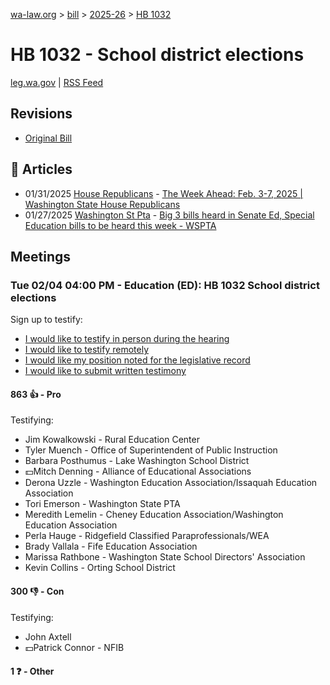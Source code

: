 [wa-law.org](/) > [bill](/bill/) > [2025-26](/bill/2025-26/) > [HB 1032](/bill/2025-26/hb/1032/)

# HB 1032 - School district elections
[leg.wa.gov](https://app.leg.wa.gov/billsummary?BillNumber=1032&Year=2025&Initiative=false) | [RSS Feed](./rss.xml)

## Revisions
* [Original Bill](1/)

## 📰 Articles
* 01/31/2025 [House Republicans](/org/house_republicans/) - [The Week Ahead: Feb. 3-7, 2025 | Washington State House Republicans](https://houserepublicans.wa.gov/week/the-week-ahead-feb-3-7-2025/#:~:text=HB%201032)
* 01/27/2025 [Washington St Pta](/org/washington_st_pta/) - [Big 3 bills heard in Senate Ed, Special Education bills to be heard this week - WSPTA](https://www.wastatepta.org/2025session-week3/#:~:text=HB%201032)

## Meetings
### Tue 02/04 04:00 PM - Education (ED): HB 1032 School district elections
Sign up to testify:
* [I would like to testify in person during the hearing](https://app.leg.wa.gov/csi/Testifier/Add?chamber=House&mId=32655&aId=162510&caId=25405&tId=1)
* [I would like to testify remotely](https://app.leg.wa.gov/csi/Testifier/Add?chamber=House&mId=32655&aId=162510&caId=25405&tId=2)
* [I would like my position noted for the legislative record](https://app.leg.wa.gov/csi/Testifier/Add?chamber=House&mId=32655&aId=162510&caId=25405&tId=3)
* [I would like to submit written testimony](https://app.leg.wa.gov/csi/Testifier/Add?chamber=House&mId=32655&aId=162510&caId=25405&tId=4)

#### 863 👍 - Pro
Testifying:
* Jim Kowalkowski - Rural Education Center
* Tyler Muench - Office of Superintendent of Public Instruction
* Barbara Posthumus - Lake Washington School District
* 💵Mitch Denning - Alliance of Educational Associations
* Derona Uzzle - Washington Education Association/Issaquah Education Association
* Tori Emerson - Washington State PTA
* Meredith Lemelin - Cheney Education Association/Washington Education Association
* Perla Hauge - Ridgefield Classified Paraprofessionals/WEA
* Brady Vallala - Fife Education Association
* Marissa Rathbone - Washington State School Directors' Association
* Kevin Collins - Orting School District

#### 300 👎 - Con
Testifying:
* John Axtell
* 💵Patrick Connor - NFIB

#### 1 ❓ - Other
